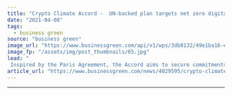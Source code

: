```yaml
---
title: "Crypto Climate Accord -  UN-backed plan targets net zero digital currencies by 2040"
date: "2021-04-08"
tags: 
  - business green
source: "business green"
image_url: "https://www.businessgreen.com/api/v1/wps/3db0132/49e1ba16-ed42-4a27-a5d0-e294889fb837/1/iStock-919509810-bitcoin-crypto-185x114.jpg"
image_fp: "/assets/img/post_thumbnails/65.jpg"
lead: "
 Inspired by the Paris Agreement, the Accord aims to secure commitments right across crypto and fintech sector ahead of COP26 ..."
article_url: "https://www.businessgreen.com/news/4029595/crypto-climate-accord-backed-plan-targets-net-zero-digital-currencies-2040"
---
```


---
